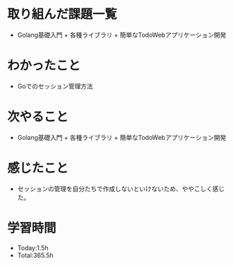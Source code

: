 # 取り組んだ課題一覧
- Golang基礎入門 + 各種ライブラリ + 簡単なTodoWebアプリケーション開発
  
# わかったこと
- Goでのセッション管理方法

# 次やること
- Golang基礎入門 + 各種ライブラリ + 簡単なTodoWebアプリケーション開発

# 感じたこと
- セッションの管理を自分たちで作成しないといけないため、ややこしく感じた。

# 学習時間
- Today:1.5h
- Total:365.5h
